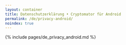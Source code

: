 ```yaml
---
layout: container
title: Datenschutzerklärung • Cryptomator für Android
permalink: /de/privacy-android/
noindex: true
---
```

{% include pages/de_privacy_android.md %}
